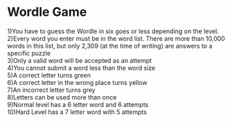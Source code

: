 # Wordle Game

1)You have to guess the Wordle in six goes or less depending on the level.<br />
2)Every word you enter must be in the word list. There are more than 10,000 words in this list, but only 2,309 (at the time of writing) are answers to a specific puzzle<br />
3)Only a valid word will be accepted as an attempt<br />
4)You cannot submit a word less than the word size<br />
5)A correct letter turns green<br />
6)A correct letter in the wrong place turns yellow<br />
7)An incorrect letter turns grey<br />
8)Letters can be used more than once<br />
9)Normal level has a 6 letter word and 6 attempts<br />
10)Hard Level has a 7 letter word with 5 attempts<br />



